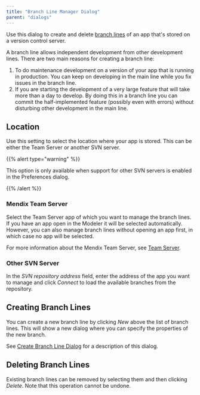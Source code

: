 ```yaml
---
title: "Branch Line Manager Dialog"
parent: "dialogs"
---
```


Use this dialog to create and delete [branch lines](version-control) of an app that's stored on a version control server.

A branch line allows independent development from other development lines. There are two main reasons for creating a branch line:
1. To do maintenance development on a version of your app that is running in production. You can keep on developing in the main line while you fix issues in the branch line.
2. If you are starting the development of a very large feature that will take more than a day to develop. By doing this in a branch line you can commit the half-implemented feature (possibly even with errors) without disturbing other development in the main line.

## Location

Use this setting to select the location where your app is stored. This can be either the Team Server or another SVN server.

{{% alert type="warning" %}}

This option is only available when support for other SVN servers is enabled in the Preferences dialog.

{{% /alert %}}

### Mendix Team Server

Select the Team Server app of which you want to manage the branch lines. If you have an app open in the Modeler it will be selected automatically. However, you can also manage branch lines without opening an app first, in which case no app will be selected.

For more information about the Mendix Team Server, see [Team Server](team-server).

### Other SVN Server

In the *SVN repository address* field, enter the address of the app you want to manage and click *Connect* to load the available branches from the repository.

## Creating Branch Lines

You can create a new branch line by clicking *New* above the list of branch lines. This will show a new dialog where you can specify the properties of the new branch.

See [Create Branch Line Dialog](create-branch-line-dialog) for a description of this dialog.

## Deleting Branch Lines

Existing branch lines can be removed by selecting them and then clicking *Delete*. Note that this operation cannot be undone.

